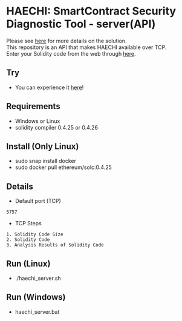 # HAECHI: SmartContract Security Diagnostic Tool - server(API)

Please see <a href='https://github.com/byunghyun23/haechi/'>here</a> for more details on the solution.   
This repository is an API that makes HAECHI available over TCP.   
Enter your Solidity code from the web through <a href='https://github.com/byunghyun23/haechi-web/'>here</a>.

## Try
* You can experience it <a href='http://13.209.7.107:8080'>here</a>!

## Requirements
* Windows or Linux
* solidity compiler 0.4.25 or 0.4.26

## Install (Only Linux)
* sudo snap install docker
* sudo docker pull ethereum/solc:0.4.25

## Details
* Default port (TCP)
```
5757
```
* TCP Steps
```
1. Solidity Code Size
2. Solidity Code
3. Analysis Results of Solidity Code
```

## Run (Linux)
* ./haechi_server.sh

## Run (Windows)
* haechi_server.bat

